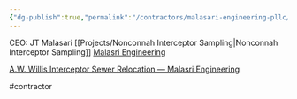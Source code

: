 ```yaml
---
{"dg-publish":true,"permalink":"/contractors/malasari-engineering-pllc/","noteIcon":"","created":"2025-01-02T08:32:27.936-06:00"}
---
```


CEO: JT Malasari
[[Projects/Nonconnah Interceptor Sampling\|Nonconnah Interceptor Sampling]]
[Malasri Engineering](https://www.malasriengineering.com/)

[A.W. Willis Interceptor Sewer Relocation — Malasri Engineering](https://www.malasriengineering.com/project-feed/aw-willis-sewer-relocation)

#contractor 